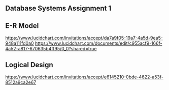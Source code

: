 ## Database Systems Assignment 1

## E-R Model
https://www.lucidchart.com/invitations/accept/da7a9f05-19a7-4a5d-9ea5-948a111fd0a0
https://www.lucidchart.com/documents/edit/c955acf9-166f-4a52-a817-670635b4ff95/0_0?shared=true

## Logical Design
https://www.lucidchart.com/invitations/accept/e6145210-0bde-4622-a53f-8512a9ca2e67
